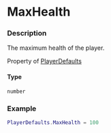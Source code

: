 # MaxHealth

### Description

The maximum health of the player.

Property of [PlayerDefaults](/classes/PlayerDefaults/)

#### Type

`number`

### Example

```lua
PlayerDefaults.MaxHealth = 100
```
